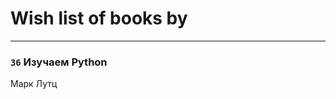 # Wish list of books by [](https://plus.google.com/111832227548183917963)
---

### `36` Изучаем Python
Марк Лутц

